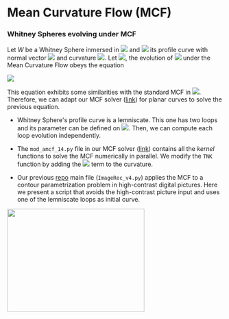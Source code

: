 # Mean Curvature Flow  (MCF)

### Whitney Spheres evolving under MCF

Let _W_ be a Whitney Sphere inmersed in <img src="https://latex.codecogs.com/svg.image?\mathbb{C}^{m}"> and <img src="https://latex.codecogs.com/svg.image?z(s)">  its profile curve with normal vector <img src="https://latex.codecogs.com/svg.image?\mathbf{n}"> and curvature <img src="https://latex.codecogs.com/svg.image?\kappa&space;">. Let <img src="https://latex.codecogs.com/svg.image?p=\left<&space;z,\mathbf{n}\right>/|z|^2">, the evolution of <img src="https://latex.codecogs.com/svg.image?z(s)"> under the Mean Curvature Flow obeys the equation

<img src="https://latex.codecogs.com/svg.image?\frac{\partial&space;z}{\partial&space;t}=(\kappa&space;&plus;&space;(m&plus;1)p)\mathbf{n}">

This equation exhibits some similarities with the standard MCF in <img src="https://latex.codecogs.com/svg.image?\mathbb{R}^{2}">. Therefore, we can adapt our MCF solver ([link](https://github.com/V3du4rd0/AMCF)) for planar curves to solve the previous equation. 

* Whitney Sphere's profile curve is a lemniscate. This one has two loops and its parameter can be defined on <img src="https://latex.codecogs.com/svg.image?\left&space;(&space;-\pi&space;,0&space;\right&space;)\cup&space;\left&space;(&space;0,\pi&space;&space;\right&space;)">. Then, we can compute each loop evolution independently.

* The `mod_amcf_14.py` file in our MCF solver ([link](https://github.com/V3du4rd0/AMCF)) contains all the _kernel_ functions to solve the MCF numerically in parallel. We modify the `TNK` function by adding the <img src="https://latex.codecogs.com/svg.image?\left&space;(&space;m&plus;1&space;\right&space;)p"> term to the curvature.

* Our previous [repo](https://github.com/V3du4rd0/AMCF) main file (`ImageRec_v4.py`) applies the MCF to a contour parametrization problem in high-contrast digital pictures. Here we present a script that avoids the high-contrast picture input and uses one of the lemniscate loops as initial curve.



<img src="https://user-images.githubusercontent.com/36924228/164336193-e8dfea72-3772-4009-8ae8-5575bcc9fcf3.gif" width="320" height="240" />
